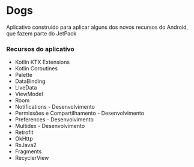 # Dogs

Aplicativo construido para aplicar alguns dos novos recursos do Android, que fazem parte do JetPack

### Recursos do aplicativo

* Kotlin KTX Extensions
* Kotlin Coroutines
* Palette
* DataBinding
* LiveData
* ViewModel
* Room
* Notifications - Desenvolvimento
* Permissões e Compartilhamento - Desenvolvimento
* Preferences - Desenvolvimento
* Multidex - Desenvolvimento
* Retrofit
* OkHttp
* RxJava2
* Fragments
* RecyclerView


